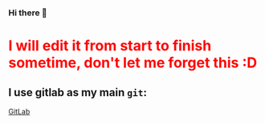 ### Hi there 👋

<h1 style="color:red;">
I will edit it from start to finish sometime, don't let me forget this :D
</h1>

## I use gitlab as my main `git`:
[GitLab](https://gitlab.com/Pometcan)
